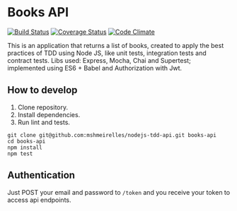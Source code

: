 # Books API
[![Build Status](https://travis-ci.org/mshmeirelles/nodejs-tdd-api.svg?branch=master)](https://travis-ci.org/mshmeirelles/nodejs-tdd-api)
[![Coverage Status](https://coveralls.io/repos/github/mshmeirelles/nodejs-tdd-api/badge.svg?branch=master)](https://coveralls.io/github/mshmeirelles/nodejs-tdd-api?branch=master)
[![Code Climate](https://codeclimate.com/github/mshmeirelles/nodejs-tdd-api/badges/gpa.svg)](https://codeclimate.com/github/mshmeirelles/nodejs-tdd-api)

This is an application that returns a list of books, created to apply the best practices of TDD using Node JS, like unit tests, integration tests and contract tests. Libs used: Express, Mocha, Chai and Supertest; implemented using ES6 + Babel and Authorization with Jwt.

## How to develop

1. Clone repository.
2. Install dependencies.
3. Run lint and tests.

```console
git clone git@github.com:mshmeirelles/nodejs-tdd-api.git books-api
cd books-api
npm install
npm test
```

## Authentication

Just POST your email and password to `/token` and you receive your token to access api endpoints.
